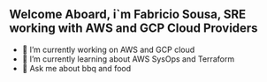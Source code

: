 ## Welcome Aboard, i`m Fabricio Sousa, SRE working with AWS and GCP Cloud Providers


- 🔭 I’m currently working on AWS and GCP cloud
- 🌱 I’m currently learning about AWS SysOps and Terraform
- 💬 Ask me about bbq and food





